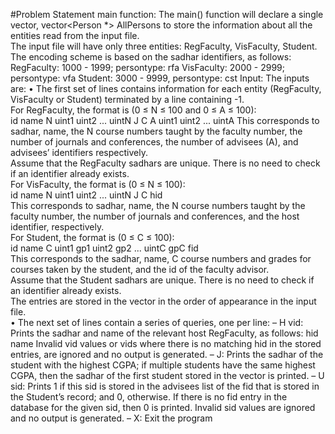 #Problem Statement
main function: The main() function will declare a single vector, vector<Person *> AllPersons to store
the information about all the entities read from the input file.
<br>
The input file will have only three entities: RegFaculty, VisFaculty, Student. The encoding scheme
is based on the sadhar identifiers, as follows:
<br>
RegFaculty: 1000 - 1999; persontype: rfa
VisFaculty: 2000 - 2999; persontype: vfa
Student: 3000 - 9999, persontype: cst
Input: The inputs are:
• The first set of lines contains information for each entity (RegFaculty, VisFaculty or Student)
terminated by a line containing -1.
<br>
For RegFaculty, the format is (0 ≤ N ≤ 100 and 0 ≤ A ≤ 100):
<br>
id name N uint1 uint2 ... uintN J C A uint1 uint2 ... uintA
This corresponds to sadhar, name, the N course numbers taught by the faculty number, the
number of journals and conferences, the number of advisees (A), and advisees’ identifiers respectively.
<br>
Assume that the RegFaculty sadhars are unique. There is no need to check if an identifier already
exists.
<br>
For VisFaculty, the format is (0 ≤ N ≤ 100):
<br>
id name N uint1 uint2 ... uintN J C hid
<br>
This corresponds to sadhar, name, the N course numbers taught by the faculty number, the
number of journals and conferences, and the host identifier, respectively.
<br>
For Student, the format is (0 ≤ C ≤ 100):
<br>
id name C uint1 gp1 uint2 gp2 ... uintC gpC fid
<br>
This corresponds to the sadhar, name, C course numbers and grades for courses taken by the
student, and the id of the faculty advisor.
<br>
Assume that the Student sadhars are unique. There is no need to check if an identifier already
exists.
<br>
The entries are stored in the vector in the order of appearance in the input file.
<br>
• The next set of lines contain a series of queries, one per line:
– H vid: Prints the sadhar and name of the relevant host RegFaculty, as follows:
hid name
Invalid vid values or vids where there is no matching hid in the stored entries, are ignored
and no output is generated.
– J: Prints the sadhar of the student with the highest CGPA; if multiple students have the same
highest CGPA, then the sadhar of the first student stored in the vector is printed.
– U sid: Prints 1 if this sid is stored in the advisees list of the fid that is stored in the Student’s
record; and 0, otherwise.
If there is no fid entry in the database for the given sid, then 0 is printed.
Invalid sid values are ignored and no output is generated.
– X: Exit the program
